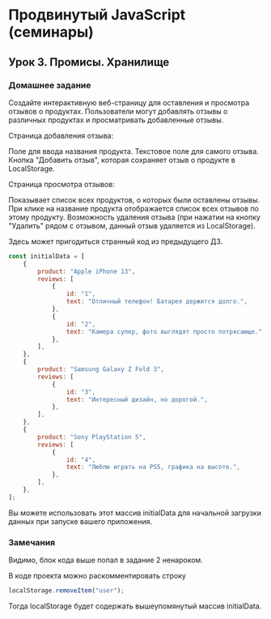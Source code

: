 # Продвинутый JavaScript (семинары)

## Урок 3. Промисы. Хранилище

### Домашнее задание

Создайте интерактивную веб-страницу для оставления и просмотра отзывов о продуктах. Пользователи могут добавлять отзывы о различных продуктах и просматривать добавленные отзывы.

Страница добавления отзыва:

Поле для ввода названия продукта.
Текстовое поле для самого отзыва.
Кнопка "Добавить отзыв", которая сохраняет отзыв о продукте в LocalStorage.

Страница просмотра отзывов:

Показывает список всех продуктов, о которых были оставлены отзывы.
При клике на название продукта отображается список всех отзывов по этому продукту.
Возможность удаления отзыва (при нажатии на кнопку "Удалить" рядом с отзывом, данный отзыв удаляется из LocalStorage).

Здесь может пригодиться странный код из предыдущего ДЗ.

```js
const initialData = [
    {
        product: "Apple iPhone 13",
        reviews: [
            {
                id: "1",
                text: "Отличный телефон! Батарея держится долго.",
            },
            {
                id: "2",
                text: "Камера супер, фото выглядят просто потрясающе.",
            },
        ],
    },
    {
        product: "Samsung Galaxy Z Fold 3",
        reviews: [
            {
                id: "3",
                text: "Интересный дизайн, но дорогой.",
            },
        ],
    },
    {
        product: "Sony PlayStation 5",
        reviews: [
            {
                id: "4",
                text: "Люблю играть на PS5, графика на высоте.",
            },
        ],
    },
];
```

Вы можете использовать этот массив initialData для начальной загрузки данных при запуске вашего приложения.

### Замечания

Видимо, блок кода выше попал в задание 2 ненароком.

В коде проекта можно раскомментировать строку

```js
localStorage.removeItem("user");
```

Тогда localStorage будет содержать вышеупомянутый массив initialData.

